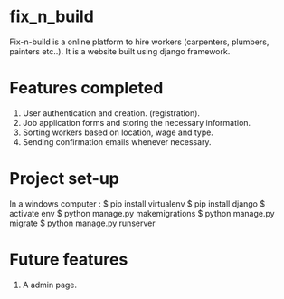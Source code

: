 # fix_n_build
Fix-n-build is a online platform to hire workers (carpenters, plumbers, painters etc..). It is a website built using django framework. 

# Features completed
1. User authentication and creation. (registration).
2. Job application forms and storing the necessary information.
3. Sorting workers based on location, wage and type.
4. Sending confirmation emails whenever necessary.

# Project set-up
In a windows computer :
$ pip install virtualenv
$ pip install django
$ activate env
$ python manage.py makemigrations
$ python manage.py migrate
$ python manage.py runserver

# Future features
1. A admin page.
